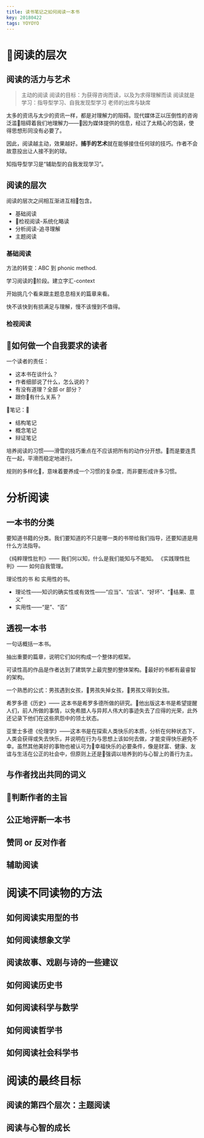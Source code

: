 ```yaml
---
title: 读书笔记之如何阅读一本书
key: 20180422
tags: YOYOYO
---
```


# 阅读的层次

## 阅读的活力与艺术
> 主动的阅读
阅读的目标：为获得咨询而读，以及为求得理解而读
阅读就是学习：指导型学习、自我发现型学习
老师的出席与缺席

太多的资讯与太少的资讯一样，都是对理解力的阻碍。现代媒体正以压倒性的咨询泛滥阻碍着我们地理解力——因为媒体提供的信息，经过了太精心的包装，使得思想形同没有必要了。

因此，阅读越主动，效果越好。**捕手的艺术**就在能够接住任何球的技巧。作者不会故意投出让人接不到的球。

知指导型学习是“辅助型的自我发现学习”。

## 阅读的层次

阅读的层次之间相互渐进互相包含。

* 基础阅读
* 检视阅读-系统化略读
* 分析阅读-追寻理解
* 主题阅读

### 基础阅读

方法的转变：ABC 到 phonic method. 

学习阅读的阶段。建立字汇-context

开始挑几个看来跟主题息息相关的篇章来看。

快不该快到有损满足与理解，慢不该慢到不值得。

### 检视阅读

## 如何做一个自我要求的读者

一个读者的责任：
* 这本书在谈什么？
* 作者细部说了什么，怎么说的？
* 有没有道理？全部 or 部分？
* 跟你有什么关系？

笔记：
* 结构笔记
* 概念笔记
* 辩证笔记

培养阅读的习惯——滑雪的技巧重点在不应该把所有的动作分开想。而是要连贯在一起，平滑而稳定地进行。

规则的多样化，意味着要养成一个习惯的复杂度，而非要形成许多习惯。

# 分析阅读

## 一本书的分类

要知道书籍的分类。我们要知道的不只是哪一类的书带给我们指导，还要知道是用什么方法指导。

《纯粹理性批判》—— 我们何以知，什么是我们能知与不能知。
《实践理性批判》—— 如何自我管理。

理论性的书 和 实用性的书。
* 理论性——知识的确实性或有效性——“应当”、“应该”、“好坏”、“结果、意义”
* 实用性——“是”、“否”

## 透视一本书

一句话概括一本书。

抽出重要的篇章，说明它们如何构成一个整体的框架。

可读性高的作品是作者达到了建筑学上最完整的整体架构。最好的书都有最睿智的架构。

一个熟悉的公式：男孩遇到女孩，男孩失掉女孩，男孩又得到女孩。

希罗多德《历史》—— 这本书是希罗多德所做的研究。他出版这本书是希望提醒人们，前人所做的事情，以免希腊人与异邦人伟大的事迹失去了应得的光荣，此外还记录下他们在这些夙怨中的领土状态。

亚里士多德《伦理学》——这本书是在探索人类快乐的本质，分析在何种状态下，人类会获得或失去快乐，并说明在行为与思想上该如何去做，才能变得快乐避免不幸。虽然其他美好的事物也被认可为幸福快乐的必要条件，像是财富、健康、友谊与生活在公正的社会中，但原则上还是强调以培养到的与心智上的善行为主。

## 与作者找出共同的词义

## 判断作者的主旨

## 公正地评断一本书

## 赞同 or 反对作者

## 辅助阅读

# 阅读不同读物的方法

## 如何阅读实用型的书

## 如何阅读想象文学

## 阅读故事、戏剧与诗的一些建议

## 如何阅读历史书

## 如何阅读科学与数学

## 如何阅读哲学书

## 如何阅读社会科学书

# 阅读的最终目标

## 阅读的第四个层次：主题阅读

## 阅读与心智的成长



